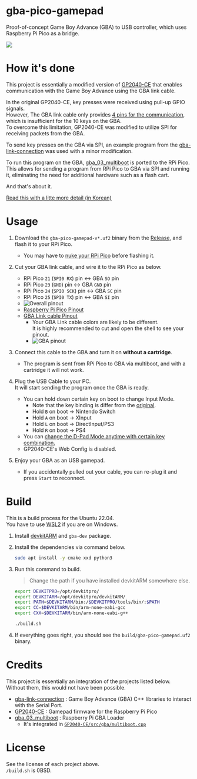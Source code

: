 # gba-pico-gamepad

Proof-of-concept Game Boy Advance (GBA) to USB controller, which uses Raspberry Pi Pico as a bridge.

[![](https://img.youtube.com/vi/JmBufgcb4Gw/hqdefault.jpg)](https://www.youtube.com/watch?v=JmBufgcb4Gw "Youtube video for gba-pico-gamepad")


# How it's done

This project is essentially a modified version of [GP2040-CE](https://github.com/OpenStickCommunity/GP2040-CE) that enables communication with the Game Boy Advance using the GBA link cable.

In the original GP2040-CE, key presses were received using pull-up GPIO signals.\
However, The GBA link cable only provides [4 pins for the communication](https://user-images.githubusercontent.com/1631752/124884342-8ee7fc80-dfa8-11eb-9bd2-4741a4b9acc6.png), which is insufficient for the 10 keys on the GBA.\
To overcome this limitation, GP2040-CE was modified to utilize SPI for receiving packets from the GBA.

To send key presses on the GBA via SPI, an example program from the [gba-link-connection](https://github.com/rodri042/gba-link-connection) was used with a minor modification.

To run this program on the GBA, [gba_03_multiboot](https://github.com/akkera102/gba_03_multiboot) is ported to the RPi Pico.\
This allows for sending a program from RPi Pico to GBA via SPI and running it, eliminating the need for additional hardware such as a flash cart.

And that's about it.

[Read this with a litte more detail (in Korean)](https://velog.io/@copyrat90/gba-pico-gamepad)


# Usage

1. Download the `gba-pico-gamepad-v*.uf2` binary from the [Release](https://github.com/copyrat90/gba-pico-gamepad/releases), and flash it to your RPi Pico.
    * You may have to [nuke your RPi Pico](https://www.raspberrypi.org/documentation/pico/getting-started/static/6f6f31460c258138bd33cc96ddd76b91/flash_nuke.uf2) before flashing it.

2. Cut your GBA link cable, and wire it to the RPi Pico as below.
    * RPi Pico `21` (`SPI0 RX`) pin <-> GBA `SO` pin
    * RPi Pico `23` (`GND`) pin <-> GBA `GND` pin
    * RPi Pico `24` (`SPI0 SCK`) pin <-> GBA `SC` pin
    * RPi Pico `25` (`SPI0 TX`) pin <-> GBA `SI` pin
    * ![Overall pinout](https://i.ibb.co/xgZW66y/rpi-pico-pinout.png "Overall pinout")
    * [Raspberry Pi Pico Pinout](https://datasheets.raspberrypi.com/pico/Pico-R3-A4-Pinout.pdf)
    * [GBA Link cable Pinout](https://gist.github.com/copyrat90/5be788ccec65f3d3ca3de468203c75b7)
        * Your GBA Link cable colors are likely to be different.\
        It is highly recommended to cut and open the shell to see your pinout.
        * ![GBA pinout](https://user-images.githubusercontent.com/1631752/124884342-8ee7fc80-dfa8-11eb-9bd2-4741a4b9acc6.png "GBA pinout")

3. Connect this cable to the GBA and turn it on **without a cartridge**.
    * The program is sent from RPi Pico to GBA via multiboot, and with a cartridge it will not work.

4. Plug the USB Cable to your PC.\
   It will start sending the program once the GBA is ready.
    * You can hold down certain key on boot to change Input Mode.
        + Note that the key binding is differ from the [original](https://gp2040-ce.info/#/usage?id=input-modes).
        + Hold `B` on boot -> Nintendo Switch
        + Hold `A` on boot -> XInput
        + Hold `L` on boot -> DirectInput/PS3
        + Hold `R` on boot -> PS4
    * You can [change the D-Pad Mode anytime with certain key combination.](https://gp2040-ce.info/#/usage?id=d-pad-modes)
    * GP2040-CE's Web Config is disabled.

5. Enjoy your GBA as an USB gamepad.
    * If you accidentally pulled out your cable, you can re-plug it and press `Start` to reconnect.


# Build

This is a build process for the Ubuntu 22.04.\
You have to use [WSL2](https://learn.microsoft.com/en-us/windows/wsl/install) if you are on Windows.

1. Install [devkitARM](https://devkitpro.org/wiki/Getting_Started) and `gba-dev` package.

2. Install the dependencies via command below.
    ```bash
    sudo apt install -y cmake xxd python3
    ```

3. Run this command to build.
    > Change the path if you have installed devkitARM somewhere else.
    ```bash
    export DEVKITPRO=/opt/devkitpro/
    export DEVKITARM=/opt/devkitpro/devkitARM/
    export PATH=$DEVKITARM/bin:/$DEVKITPRO/tools/bin/:$PATH
    export CC=$DEVKITARM/bin/arm-none-eabi-gcc
    export CXX=$DEVKITARM/bin/arm-none-eabi-g++

    ./build.sh
    ```

4. If everything goes right, you should see the `build/gba-pico-gamepad.uf2` binary.


# Credits

This project is essentially an integration of the projects listed below.\
Without them, this would not have been possible.

* [gba-link-connection](https://github.com/rodri042/gba-link-connection) : Game Boy Advance (GBA) C++ libraries to interact with the Serial Port.
* [GP2040-CE](https://github.com/OpenStickCommunity/GP2040-CE) : Gamepad firmware for the Raspberry Pi Pico
* [gba_03_multiboot](https://github.com/akkera102/gba_03_multiboot) : Raspberry Pi GBA Loader
    * It's integrated in [`GP2040-CE/src/gba/multiboot.cpp`](GP2040-CE/src/gba/multiboot.cpp)


# License

See the license of each project above.\
`/build.sh` is 0BSD.
